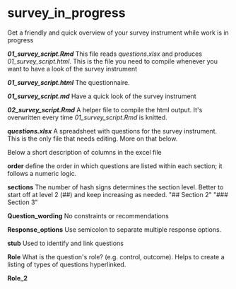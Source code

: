 # survey_in_progress
Get a friendly and quick overview of your survey instrument while work is in progress

**_01_survey_script.Rmd_** This file reads _questions.xlsx_ and produces _01_survey_script.html_. This is the file you need to compile whenever you  want to have a look of the survey instrument

**_01_survey_script.html_** The questionnaire. 

**_01_survey_script.md_** Have a quick look of the survey instrument

**_02_survey_script.Rmd_** A helper file to compile the html output. It's overwritten every time _01_survey_script.Rmd_ is knitted.

**_questions.xlsx_**  A spreadsheet with questions for the survey instrument. This is the only file that needs editing. More on that below.





Below a short description of columns in the excel file

**order**	define the order in which questions are listed within each section; it follows a numeric logic.

**sections** The number of hash signs determines the section level. Better to start off at level 2 (##) and keep increasing as needed. 
   "## Section 2"
   "### Section 3"

**Question_wording** No constraints or recommendations	

**Response_options**	Use semicolon to separate multiple response options.

**stub** Used to identify and link questions

**Role** 	What is the  question's role? (e.g. control, outcome). Helps to create a listing of types of questions hyperlinked.

**Role_2**




